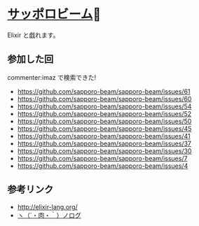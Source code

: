 # [サッポロビーム](https://github.com/sapporo-beam):high_brightness:

Elixir と戯れます。

参加した回
----
commenter:imaz で検索できた!

- <https://github.com/sapporo-beam/sapporo-beam/issues/61>
- <https://github.com/sapporo-beam/sapporo-beam/issues/60>
- <https://github.com/sapporo-beam/sapporo-beam/issues/54>
- <https://github.com/sapporo-beam/sapporo-beam/issues/52>
- <https://github.com/sapporo-beam/sapporo-beam/issues/50>
- <https://github.com/sapporo-beam/sapporo-beam/issues/45>
- <https://github.com/sapporo-beam/sapporo-beam/issues/41>
- <https://github.com/sapporo-beam/sapporo-beam/issues/37>
- <https://github.com/sapporo-beam/sapporo-beam/issues/30>
- <https://github.com/sapporo-beam/sapporo-beam/issues/7>
- <https://github.com/sapporo-beam/sapporo-beam/issues/4>

参考リンク
----
- <http://elixir-lang.org/>
- [ヽ（´・肉・｀）ノログ](http://niku.name/articles/)
